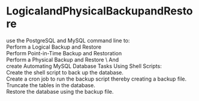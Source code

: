 # LogicalandPhysicalBackupandRestore

use the PostgreSQL and MySQL command line to:\
Perform a Logical Backup and Restore \
Perform Point-in-Time Backup and Restoration \
Perform a Physical Backup and Restore \ 
And \
create Automating MySQL Database Tasks Using Shell Scripts:\
Create the shell script to back up the database.\
Create a cron job to run the backup script thereby creating a backup file.\
Truncate the tables in the database.\
Restore the database using the backup file.
